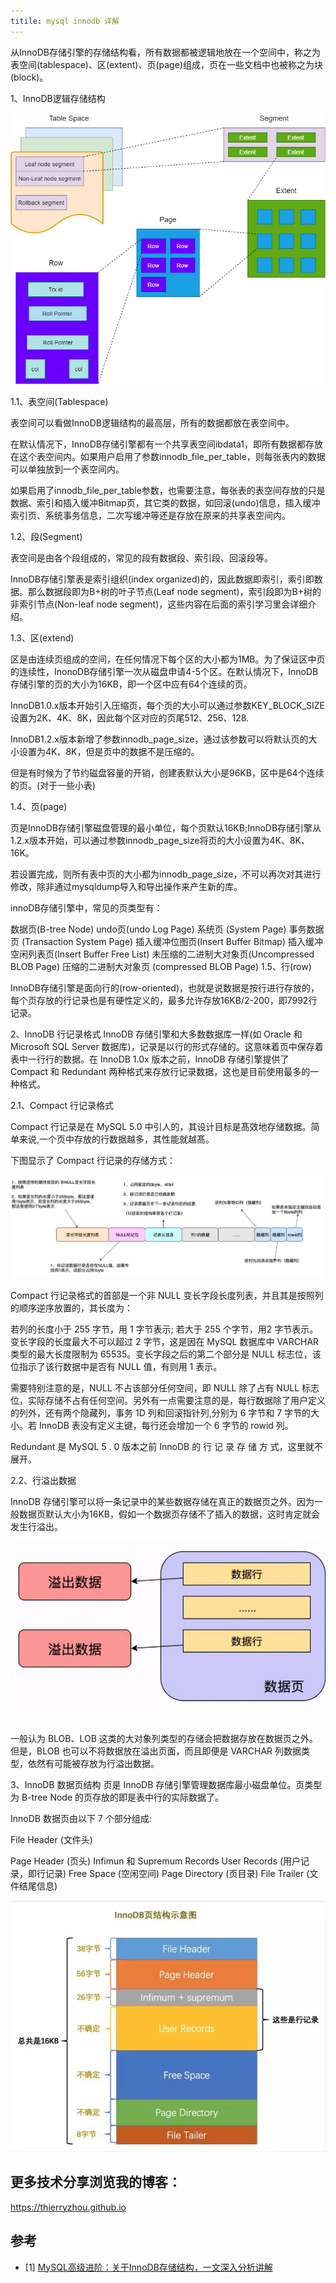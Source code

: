 ```yaml
---
titile: mysql innodb 详解
---
```


从InnoDB存储引擎的存储结构看，所有数据都被逻辑地放在一个空间中，称之为表空间(tablespace)、区(extent)、页(page)组成，页在一些文档中也被称之为块(block)。

1、InnoDB逻辑存储结构

![mysql-innodb](/assets/images/posts/mysql-innodb.png)

1.1、表空间(Tablespace)

表空间可以看做InnoDB逻辑结构的最高层，所有的数据都放在表空间中。

在默认情况下，InnoDB存储引擎都有一个共享表空间ibdata1，即所有数据都存放在这个表空间内。如果用户启用了参数innodb_file_per_table，则每张表内的数据可以单独放到一个表空间内。

如果启用了innodb_file_per_table参数，也需要注意，每张表的表空间存放的只是数据、索引和插入缓冲Bitmap页，其它类的数据，如回滚(undo)信息，插入缓冲索引页、系统事务信息，二次写缓冲等还是存放在原来的共享表空间内。

1.2、段(Segment)

表空间是由各个段组成的，常见的段有数据段、索引段、回滚段等。

InnoDB存储引擎表是索引组织(index organized)的，因此数据即索引，索引即数据。那么数据段即为B+树的叶子节点(Leaf node segment)，索引段即为B+树的非索引节点(Non-leaf node segment)，这些内容在后面的索引学习里会详细介绍。

1.3、区(extend)

区是由连续页组成的空间，在任何情况下每个区的大小都为1MB。为了保证区中页的连续性，InonoDB存储引擎一次从磁盘申请4-5个区。在默认情况下，InnoDB存储引擎的页的大小为16KB，即一个区中应有64个连续的页。

InnoDB1.0.x版本开始引入压缩页，每个页的大小可以通过参数KEY_BLOCK_SIZE设置为2K、4K、8K，因此每个区对应的页尾512、256、128.

InnoDB1.2.x版本新增了参数innodb_page_size，通过该参数可以将默认页的大小设置为4K、8K，但是页中的数据不是压缩的。

但是有时候为了节约磁盘容量的开销，创建表默认大小是96KB，区中是64个连续的页。(对于一些小表)

1.4、页(page)

页是InnoDB存储引擎磁盘管理的最小单位，每个页默认16KB;InnoDB存储引擎从1.2.x版本开始，可以通过参数innodb_page_size将页的大小设置为4K、8K、16K。

若设置完成，则所有表中页的大小都为innodb_page_size，不可以再次对其进行修改，除非通过mysqldump导入和导出操作来产生新的库。

innoDB存储引擎中，常见的页类型有：

数据页(B-tree Node)
undo页(undo Log Page)
系统页 (System Page)
事务数据页 (Transaction System Page)
插入缓冲位图页(Insert Buffer Bitmap)
插入缓冲空闲列表页(Insert Buffer Free List)
未压缩的二进制大对象页(Uncompressed BLOB Page)
压缩的二进制大对象页 (compressed BLOB Page)
1.5、行(row)

InnoDB存储引擎是面向行的(row-oriented)，也就是说数据是按行进行存放的，每个页存放的行记录也是有硬性定义的，最多允许存放16KB/2-200，即7992行记录。

2、InnoDB 行记录格式
InnoDB 存储引擎和大多数数据库一样(如 Oracle 和 Microsoft SQL Server 数据库)，记录是以行的形式存储的。这意味着页中保存着表中一行行的数据。在 InnoDB 1.0x 版本之前，InnoDB 存储引擎提供了 Compact 和 Redundant 两种格式来存放行记录数据，这也是目前使用最多的一种格式。

2.1、Compact 行记录格式

Compact 行记录是在 MySQL 5.0 中引人的，其设计目标是髙效地存储数据。简单来说,一个页中存放的行数据越多，其性能就越髙。

下图显示了 Compact 行记录的存储方式：

![mysql-innodb-row](/assets/images/posts/mysql-innodb-row.png)

Compact 行记录格式的首部是一个非 NULL 变长字段长度列表，并且其是按照列的顺序逆序放置的，其长度为：

若列的长度小于 255 字节，用 1 字节表示;
若大于 255 个字节，用2 字节表示。
变长字段的长度最大不可以超过 2 字节，这是因在 MySQL 数据库中 VARCHAR 类型的最大长度限制为 65535。变长字段之后的第二个部分是 NULL 标志位，该位指示了该行数据中是否有 NULL 值，有则用 1 表示。

需要特别注意的是，NULL 不占该部分任何空间，即 NULL 除了占有 NULL 标志位，实际存储不占有任何空间。另外有一点需要注意的是，每行数据除了用户定义的列外，还有两个隐藏列，事务 1D 列和回滚指针列,分别为 6 字节和 7 字节的大小。若 InnoDB 表没有定义主键，每行还会增加一个 6 字节的 rowid 列。

Redundant 是 MySQL 5 . 0 版本之前 InnoDB 的 行 记 录 存 储 方 式，这里就不展开。

2.2、行溢出数据

InnoDB 存储引擎可以将一条记录中的某些数据存储在真正的数据页之外。因为一般数据页默认大小为16KB，假如一个数据页存储不了插入的数据，这时肯定就会发生行溢出。

![mysql-innodb-page](/assets/images/posts/mysql-innodb-page.png)

一般认为 BLOB、LOB 这类的大对象列类型的存储会把数据存放在数据页之外。但是，BLOB 也可以不将数据放在溢出页面，而且即便是 VARCHAR 列数据类型，依然有可能被存放为行溢出数据。

3、InnoDB 数据页结构
页是 InnoDB 存储引擎管理数据库最小磁盘单位。页类型为 B-tree Node 的页存放的即是表中行的实际数据了。

InnoDB 数据页由以下 7 个部分组成:

File Header (文件头)

Page Header (页头)
Infimun 和 Supremum Records
User Records (用户记录，即行记录)
Free Space (空闲空间)
Page Directory (页目录)
File Trailer (文件结尾信息)

![mysql-innodb-header](/assets/images/posts/mysql-innodb-header.png)

## 更多技术分享浏览我的博客：  
https://thierryzhou.github.io

## 参考
- [1] [MySQL高级进阶：关于InnoDB存储结构，一文深入分析讲解](https://www.51cto.com/article/673996.html)